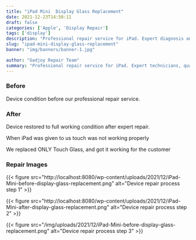 ```yaml
---
title: "iPad Mini  Display Glass Replacement"
date: 2021-12-23T14:50:11
draft: false
categories: ['Apple', 'Display Repair']
tags: ['display']
description: "Professional repair service for iPad. Expert diagnosis and quality repairs in Bangalore."
slug: "ipad-mini-display-glass-replacement"
banner: "img/banners/banner-1.jpg"

author: "Gadjoy Repair Team"
summary: "Professional repair service for iPad. Expert technicians, quality parts, warranty included."
---
```


### Before

Device condition before our professional repair service.

### After

Device restored to full working condition after expert repair.

When iPad was given to us touch was not working properly

We replaced ONLY Touch Glass, and got it working for the customer

### Repair Images

{{< figure src="http://localhost:8080/wp-content/uploads/2021/12/iPad-Mini-before-display-glass-replacement.png" alt="Device repair process step 1" >}}

{{< figure src="http://localhost:8080/wp-content/uploads/2021/12/iPad-Mini-after-display-glass-replacement.png" alt="Device repair process step 2" >}}

{{< figure src="/img/uploads/2021/12/iPad-Mini-before-display-glass-replacement.png" alt="Device repair process step 3" >}}

